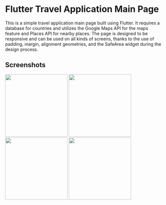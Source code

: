 # Flutter Travel Application Main Page

This is a simple travel application main page built using Flutter. It requires a database for countries and utilizes the Google Maps API for the maps feature and Places API for nearby places. The page is designed to be responsive and can be used on all kinds of screens, thanks to the use of padding, margin, alignment geometries, and the SafeArea widget during the design process.

## Screenshots

<img src="https://github.com/ArifKuru/Flutter_Travel_Application_Main_Page/assets/125080971/ebb0c9d0-eab4-4b39-a624-dcbb78d8fa7f" width="200">
<img src="https://github.com/ArifKuru/Flutter_Travel_Application_Main_Page/assets/125080971/682a69e5-6a4b-424d-91d1-6a5e8a1f7ea7" width="200">
<img src="https://github.com/ArifKuru/Flutter_Travel_Application_Main_Page/assets/125080971/2feb8f4c-838b-4f5c-8b3e-f999b46ad565" width="200">
<img src="https://github.com/ArifKuru/Flutter_Travel_Application_Main_Page/assets/125080971/e144053d-6efb-44d4-96dd-667a25057f61" width="200">
